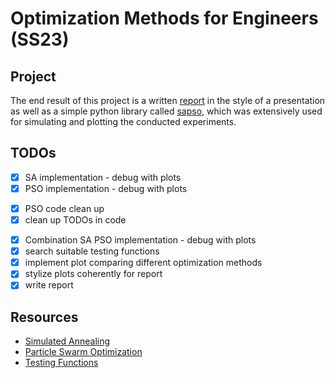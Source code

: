 # Optimization Methods for Engineers (SS23)

## Project

The end result of this project is a written [report](report/presentation/report.pdf) in the style of a presentation as well as a simple python library called [sapso](sapso/), which was extensively used for simulating and plotting the conducted experiments.

## TODOs

* [x] SA implementation - debug with plots
* [x] PSO implementation - debug with plots
- [x] PSO code clean up
- [x] clean up TODOs in code
* [x] Combination SA PSO implementation - debug with plots
* [x] search suitable testing functions
* [x] implement plot comparing different optimization methods
* [x] stylize plots coherently for report
* [x] write report

## Resources

- [Simulated Annealing](https://en.wikipedia.org/wiki/Simulated_annealing)
- [Particle Swarm Optimization](https://en.wikipedia.org/wiki/Particle_swarm_optimization)
- [Testing Functions](https://en.wikipedia.org/wiki/Test_functions_for_optimization)


